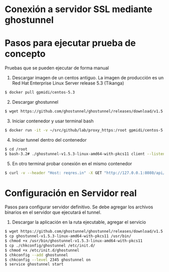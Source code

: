 Conexión a servidor SSL mediante ghostunnel
==========================================
# Pasos para ejecutar prueba de concepto
Pruebas que se pueden ejecutar de forma manual

1. Descargar imagen de un centos antiguo. La imagen de producción es un Red Hat Enterprise Linux Server release 5.3 (Tikanga)
```sh
$ docker pull gpmidi/centos-5.3
```
2. Descargar ghostunnel
```sh
$ wget https://github.com/ghostunnel/ghostunnel/releases/download/v1.5.3/ghostunnel-v1.5.3-linux-amd64-with-pkcs11
```
3. Iniciar contenedor y usar terminal bash
```sh
$ docker run -it -v ~/src/github/lab/proxy_https:/root gpmidi/centos-5.3 bash
```
4. Iniciar tunnel dentro del contenedor
```sh
$ cd /root
$ bash-3.2# ./ghostunnel-v1.5.3-linux-amd64-with-pkcs11 client --listen=127.0.0.1:8080 --target=reqres.in:443 --override-server-name=reqres.in  --unsafe-listen --disable-authentication
```
5. En otro terminal probar conexión en el mismo contenedor
```sh
$ curl -v --header "Host: reqres.in" -X GET "http://127.0.0.1:8080/api/users\?page\=2"
```
# Configuración en Servidor real
Pasos para configurar servidor definitivo. Se debe agregar los archivos binarios en el servidor que ejecutará el tunnel.
1. Descargar la aplicación en la ruta ejecutable, agregar el servicio
```sh
$ wget https://github.com/ghostunnel/ghostunnel/releases/download/v1.5.3/ghostunnel-v1.5.3-linux-amd64-with-pkcs11
$ cp ghostunnel-v1.5.3-linux-amd64-with-pkcs11 /usr/bin/
$ chmod +x /usr/bin/ghostunnel-v1.5.3-linux-amd64-with-pkcs11
$ cp ./chkconfig/ghostunnel /etc/init.d/
$ chmod +x /etc/init.d/ghostunnel
$ chkconfig --add ghostunnel
$ chkconfig --level 2345 ghostunnel on
$ service ghostunnel start
```
